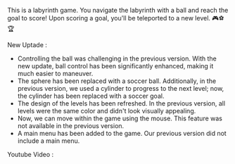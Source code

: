 This is a labyrinth game. You navigate the labyrinth with a ball and reach the goal to score! Upon scoring a goal, you'll be teleported to a new level. 🎮⚽🏆

New Uptade :
- Controlling the ball was challenging in the previous version. With the new update, ball control has been significantly enhanced, making it much easier to maneuver.
- The sphere has been replaced with a soccer ball. Additionally, in the previous version, we used a cylinder to progress to the next level; now, the cylinder has been replaced with a soccer goal.
- The design of the levels has been refreshed. In the previous version, all levels were the same color and didn't look visually appealing.
- Now, we can move within the game using the mouse. This feature was not available in the previous version.
- A main menu has been added to the game. Our previous version did not include a main menu.

Youtube Video :
